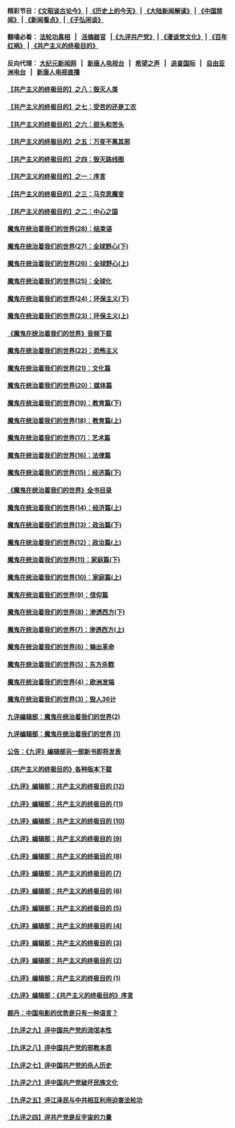 #### 精彩节目：[《文昭谈古论今》](http://134.209.198.168/wenzhao) | [《历史上的今天》](http://134.209.198.168/today-in-history) | [《大陆新闻解读》](http://134.209.198.168/ntdtv-comedy) | [《中国禁闻》](http://134.209.198.168/ntdtv-news) | [《新闻看点》](http://134.209.198.168/news-insight) | [《子弘闲谈》](http://134.209.198.168/zihongxiantan/) 

 #### 翻墙必看： [法轮功真相](http://134.209.198.168:10000/videos/truth.html) &nbsp;&nbsp;|&nbsp;&nbsp; [活摘器官](http://134.209.198.168:10000/videos/res/Organs/) &nbsp;&nbsp;|[《九评共产党》](http://134.209.198.168:10000/videos/jiuping) | [《漫谈党文化》](http://134.209.198.168:10000/videos/mtdwh) | [《百年红祸》](http://134.209.198.168:10000/videos/bnhh) | [《共产主义的终极目的》](http://134.209.198.168:10000/videos/res/zjmd) 

 #### 反向代理： [大纪元新闻网](http://134.209.198.168:10080/) &nbsp;&nbsp;|&nbsp;&nbsp; [新唐人电视台](http://134.209.198.168:8000/) &nbsp;&nbsp;|&nbsp;&nbsp; [希望之声](http://134.209.198.168:8200/) &nbsp;&nbsp;|&nbsp;&nbsp; [追查国际](http://134.209.198.168:10010/) &nbsp;&nbsp;|&nbsp;&nbsp; [自由亚洲电台](http://134.209.198.168:9800/) &nbsp;&nbsp;|&nbsp;&nbsp; [新唐人电视直播](http://134.209.198.168/) 

#### [【共产主义的终极目的】之八：毁灭人类](../pages/nsc422/n11108503.md?t=03140036) 

#### [【共产主义的终极目的】之七：受苦的还是工农](../pages/nsc422/n11101809.md?t=03140036) 

#### [【共产主义的终极目的】之六：甜头和苦头](../pages/nsc422/n11096971.md?t=03140036) 

#### [【共产主义的终极目的】之五：万变不离其邪](../pages/nsc422/n11091285.md?t=03140036) 

#### [【共产主义的终极目的】之四：毁灭路线图](../pages/nsc422/n11086284.md?t=03140036) 

#### [【共产主义的终极目的】之一：序言](../pages/nsc422/n11086077.md?t=03140036) 

#### [【共产主义的终极目的】之三：马克思魔变](../pages/nsc422/n11061941.md?t=03140036) 

#### [【共产主义的终极目的】之二：中心之国](../pages/nsc422/n11047728.md?t=03140036) 

#### [魔鬼在统治着我们的世界(28)：结束语](../pages/nsc422/n10936246.md?t=03140036) 

#### [魔鬼在统治着我们的世界(27)：全球野心(下)](../pages/nsc422/n10928319.md?t=03140036) 

#### [魔鬼在统治着我们的世界(26)：全球野心(上)](../pages/nsc422/n10900318.md?t=03140036) 

#### [魔鬼在统治着我们的世界(25)：全球化](../pages/nsc422/n10788205.md?t=03140036) 

#### [魔鬼在统治着我们的世界(24)：环保主义(下)](../pages/nsc422/n10695307.md?t=03140036) 

#### [魔鬼在统治着我们的世界(23)：环保主义(上)](../pages/nsc422/n10688613.md?t=03140036) 

#### [《魔鬼在统治着我们的世界》音频下载](../pages/nsc422/n10635553.md?t=03140036) 

#### [魔鬼在统治着我们的世界(22)：恐怖主义](../pages/nsc422/n10614727.md?t=03140036) 

#### [魔鬼在统治着我们的世界(21)：文化篇](../pages/nsc422/n10597706.md?t=03140036) 

#### [魔鬼在统治着我们的世界(20)：媒体篇](../pages/nsc422/n10586579.md?t=03140036) 

#### [魔鬼在统治着我们的世界(19)：教育篇(下)](../pages/nsc422/n10564808.md?t=03140036) 

#### [魔鬼在统治着我们的世界(18)：教育篇(上)](../pages/nsc422/n10526970.md?t=03140036) 

#### [魔鬼在统治着我们的世界(17)：艺术篇](../pages/nsc422/n10499093.md?t=03140036) 

#### [魔鬼在统治着我们的世界(16)：法律篇](../pages/nsc422/n10485969.md?t=03140036) 

#### [魔鬼在统治着我们的世界(15)：经济篇(下)](../pages/nsc422/n10469975.md?t=03140036) 

#### [《魔鬼在统治着我们的世界》全书目录](../pages/nsc422/n10464261.md?t=03140036) 

#### [魔鬼在统治着我们的世界(14)：经济篇(上)](../pages/nsc422/n10457370.md?t=03140036) 

#### [魔鬼在统治着我们的世界(13)：政治篇(下)](../pages/nsc422/n10448270.md?t=03140036) 

#### [魔鬼在统治着我们的世界(12)：政治篇(上)](../pages/nsc422/n10444576.md?t=03140036) 

#### [魔鬼在统治着我们的世界(11)：家庭篇(下)](../pages/nsc422/n10440961.md?t=03140036) 

#### [魔鬼在统治着我们的世界(10)：家庭篇(上)](../pages/nsc422/n10435448.md?t=03140036) 

#### [魔鬼在统治着我们的世界(9)：信仰篇](../pages/nsc422/n10432159.md?t=03140036) 

#### [魔鬼在统治着我们的世界(8)：渗透西方(下)](../pages/nsc422/n10429603.md?t=03140036) 

#### [魔鬼在统治着我们的世界(7)：渗透西方(上)](../pages/nsc422/n10426013.md?t=03140036) 

#### [魔鬼在统治着我们的世界(6)：输出革命](../pages/nsc422/n10421536.md?t=03140036) 

#### [魔鬼在统治着我们的世界(5)：东方杀戮](../pages/nsc422/n10417707.md?t=03140036) 

#### [魔鬼在统治着我们的世界(4)：欧洲发端](../pages/nsc422/n10414890.md?t=03140036) 

#### [魔鬼在统治着我们的世界(3)：毁人36计](../pages/nsc422/n10411583.md?t=03140036) 

#### [九评编辑部：魔鬼在统治着我们的世界(2)](../pages/nsc422/n10410036.md?t=03140036) 

#### [九评编辑部：魔鬼在统治着我们的世界 (1)](../pages/nsc422/n10406825.md?t=03140036) 

#### [公告：《九评》编辑部另一部新书即将发表](../pages/nsc422/n10405104.md?t=03140036) 

#### [《共产主义的终极目的》各种版本下载](../pages/nsc422/n10022138.md?t=03140036) 

#### [《九评》编辑部：共产主义的终极目的 (12)](../pages/nsc422/n9933272.md?t=03140036) 

#### [《九评》编辑部：共产主义的终极目的 (11)](../pages/nsc422/n9924973.md?t=03140036) 

#### [《九评》编辑部：共产主义的终极目的 (10)](../pages/nsc422/n9920883.md?t=03140036) 

#### [《九评》编辑部：共产主义的终极目的 (9)](../pages/nsc422/n9916363.md?t=03140036) 

#### [《九评》编辑部：共产主义的终极目的 (8)](../pages/nsc422/n9912488.md?t=03140036) 

#### [《九评》编辑部：共产主义的终极目的 (7)](../pages/nsc422/n9901176.md?t=03140036) 

#### [《九评》编辑部：共产主义的终极目的 (6)](../pages/nsc422/n9899359.md?t=03140036) 

#### [《九评》编辑部：共产主义的终极目的 (5)](../pages/nsc422/n9893174.md?t=03140036) 

#### [《九评》编辑部：共产主义的终极目的 (4)](../pages/nsc422/n9891246.md?t=03140036) 

#### [《九评》编辑部：共产主义的终极目的 (3)](../pages/nsc422/n9879879.md?t=03140036) 

#### [《九评》编辑部：共产主义的终极目的 (2)](../pages/nsc422/n9876205.md?t=03140036) 

#### [《九评》编辑部：共产主义的终极目的 (1)](../pages/nsc422/n9865857.md?t=03140036) 

#### [《九评》编辑部：《共产主义的终极目的》序言](../pages/nsc422/n9862666.md?t=03140036) 

#### [颜丹：中国电影的优势是只有一种语言？](../pages/nsc422/n9583062.md?t=03140036) 

#### [【九评之九】评中国共产党的流氓本性](../pages/nsc422/n737542.md?t=03140036) 

#### [【九评之八】评中国共产党的邪教本质](../pages/nsc422/n735942.md?t=03140036) 

#### [【九评之七】评中国共产党的杀人历史](../pages/nsc422/n733806.md?t=03140036) 

#### [【九评之六】评中国共产党破坏民族文化](../pages/nsc422/n731667.md?t=03140036) 

#### [【九评之五】评江泽民与中共相互利用迫害法轮功](../pages/nsc422/n730058.md?t=03140036) 

#### [【九评之四】评共产党是反宇宙的力量](../pages/nsc422/n727814.md?t=03140036) 

